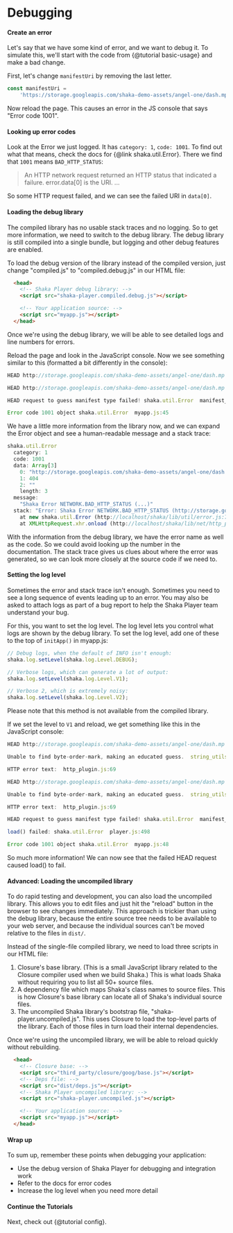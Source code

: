 # Debugging

#### Create an error

Let's say that we have some kind of error, and we want to debug it.
To simulate this, we'll start with the code from {@tutorial basic-usage}
and make a bad change.

First, let's change `manifestUri` by removing the last letter.

```js
const manifestUri =
    'https://storage.googleapis.com/shaka-demo-assets/angel-one/dash.mp';
```

Now reload the page.  This causes an error in the JS console that says "Error
code 1001".


#### Looking up error codes

Look at the Error we just logged.  It has `category: 1`, `code: 1001`.  To find
out what that means, check the docs for {@link shaka.util.Error}.  There we find
that `1001` means `BAD_HTTP_STATUS`:

> An HTTP network request returned an HTTP status that indicated a failure.
> error.data[0] is the URI.
> ...

So some HTTP request failed, and we can see the failed URI in `data[0]`.


#### Loading the debug library

The compiled library has no usable stack traces and no logging.  So to get more
information, we need to switch to the debug library.  The debug library is still
compiled into a single bundle, but logging and other debug features are enabled.

To load the debug version of the library instead of the compiled version, just
change "compiled.js" to "compiled.debug.js" in our HTML file:

```html
  <head>
    <!-- Shaka Player debug library: -->
    <script src="shaka-player.compiled.debug.js"></script>

    <!-- Your application source: -->
    <script src="myapp.js"></script>
  </head>
```

Once we're using the debug library, we will be able to see detailed logs and
line numbers for errors.


Reload the page and look in the JavaScript console.  Now we see something
similar to this (formatted a bit differently in the console):

```js
HEAD http://storage.googleapis.com/shaka-demo-assets/angel-one/dash.mp 404 (Not Found)  http_plugin.js:94

HEAD http://storage.googleapis.com/shaka-demo-assets/angel-one/dash.mp 404 (Not Found)  http_plugin.js:94

HEAD request to guess manifest type failed! shaka.util.Error  manifest_parser.js:179

Error code 1001 object shaka.util.Error  myapp.js:45
```

We have a little more information from the library now, and we can expand the
Error object and see a human-readable message and a stack trace:

```js
shaka.util.Error
  category: 1
  code: 1001
  data: Array[3]
    0: "http://storage.googleapis.com/shaka-demo-assets/angel-one/dash.mp"
    1: 404
    2: ""
    length: 3
  message:
    "Shaka Error NETWORK.BAD_HTTP_STATUS (...)"
  stack: "Error: Shaka Error NETWORK.BAD_HTTP_STATUS (http://storage.googleapis.com/shaka-demo-assets/angel-one/dash.mp,404,)
    at new shaka.util.Error (http://localhost/shaka/lib/util/error.js:77:13)
    at XMLHttpRequest.xhr.onload (http://localhost/shaka/lib/net/http_plugin.js:70:16)"
```

With the information from the debug library, we have the error name as well as
the code.  So we could avoid looking up the number in the documentation.  The
stack trace gives us clues about where the error was generated, so we can look
more closely at the source code if we need to.


#### Setting the log level

Sometimes the error and stack trace isn't enough.  Sometimes you need to see a
long sequence of events leading up to an error.  You may also be asked to attach
logs as part of a bug report to help the Shaka Player team understand your bug.

For this, you want to set the log level.  The log level lets you control what
logs are shown by the debug library.  To set the log level, add one of these to
the top of `initApp()` in myapp.js:

```js
// Debug logs, when the default of INFO isn't enough:
shaka.log.setLevel(shaka.log.Level.DEBUG);

// Verbose logs, which can generate a lot of output:
shaka.log.setLevel(shaka.log.Level.V1);

// Verbose 2, which is extremely noisy:
shaka.log.setLevel(shaka.log.Level.V2);
```

Please note that this method is not available from the compiled library.

If we set the level to `V1` and reload, we get something like this in the
JavaScript console:

```js
HEAD http://storage.googleapis.com/shaka-demo-assets/angel-one/dash.mp 404 (Not Found)  http_plugin.js:94

Unable to find byte-order-mark, making an educated guess.  string_utils.js:130

HTTP error text:  http_plugin.js:69

HEAD http://storage.googleapis.com/shaka-demo-assets/angel-one/dash.mp 404 (Not Found)  http_plugin.js:94

Unable to find byte-order-mark, making an educated guess.  string_utils.js:130

HTTP error text:  http_plugin.js:69

HEAD request to guess manifest type failed! shaka.util.Error  manifest_parser.js:179

load() failed: shaka.util.Error  player.js:498

Error code 1001 object shaka.util.Error  myapp.js:48
```

So much more information!  We can now see that the failed HEAD request caused
load() to fail.


#### Advanced: Loading the uncompiled library

To do rapid testing and development, you can also load the uncompiled library.
This allows you to edit files and just hit the "reload" button in the browser
to see changes immediately.  This approach is trickier than using the debug
library, because the entire source tree needs to be available to your web
server, and because the individual sources can't be moved relative to the files
in `dist/`.

Instead of the single-file compiled library, we need to load three scripts in
our HTML file:

1. Closure's base library.  (This is a small JavaScript library related to the
   Closure compiler used when we build Shaka.)  This is what loads Shaka without
   requiring you to list all 50+ source files.
2. A dependency file which maps Shaka's class names to source files.  This is
   how Closure's base library can locate all of Shaka's individual source files.
3. The uncompiled Shaka library's bootstrap file, "shaka-player.uncompiled.js".
   This uses Closure to load the top-level parts of the library.  Each of those
   files in turn load their internal dependencies.

Once we're using the uncompiled library, we will be able to reload quickly
without rebuilding.

```html
  <head>
    <!-- Closure base: -->
    <script src="third_party/closure/goog/base.js"></script>
    <!-- Deps file: -->
    <script src="dist/deps.js"></script>
    <!-- Shaka Player uncompiled library: -->
    <script src="shaka-player.uncompiled.js"></script>

    <!-- Your application source: -->
    <script src="myapp.js"></script>
  </head>
```


#### Wrap up

To sum up, remember these points when debugging your application:

 - Use the debug version of Shaka Player for debugging and integration work
 - Refer to the docs for error codes
 - Increase the log level when you need more detail


#### Continue the Tutorials

Next, check out {@tutorial config}.
